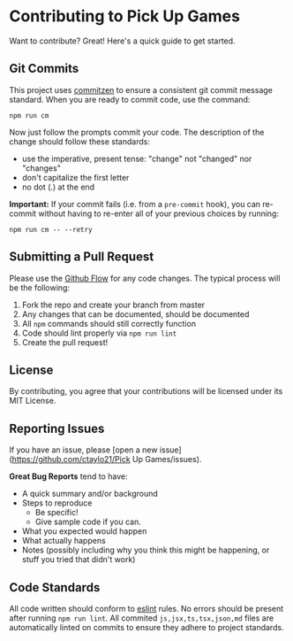 # Contributing to Pick Up Games

Want to contribute? Great! Here's a quick guide to get started.

## Git Commits

This project uses [commitzen](https://github.com/commitizen/cz-cli) to ensure a consistent git commit message standard.
When you are ready to commit code, use the command:

```
npm run cm
```

Now just follow the prompts commit your code. The description of the change should follow these standards:

- use the imperative, present tense: "change" not "changed" nor "changes"
- don't capitalize the first letter
- no dot (.) at the end

**Important:** If your commit fails (i.e. from a `pre-commit` hook), you can re-commit without having to re-enter all of your
previous choices by running:

```
npm run cm -- --retry
```

## Submitting a Pull Request

Please use the [Github Flow](https://guides.github.com/introduction/flow/index.html) for any code changes. The typical process will be the following:

1. Fork the repo and create your branch from master
2. Any changes that can be documented, should be documented
3. All `npm` commands should still correctly function
4. Code should lint properly via `npm run lint`
5. Create the pull request!

## License

By contributing, you agree that your contributions will be licensed under its MIT License.

## Reporting Issues

If you have an issue, please [open a new issue](https://github.com/ctaylo21/Pick Up Games/issues).

**Great Bug Reports** tend to have:

- A quick summary and/or background
- Steps to reproduce
  - Be specific!
  - Give sample code if you can.
- What you expected would happen
- What actually happens
- Notes (possibly including why you think this might be happening, or stuff you tried that didn't work)

## Code Standards

All code written should conform to [eslint](https://eslint.org/) rules. No errors should be present after running `npm run lint`. All commited `js,jsx,ts,tsx,json,md` files are automatically linted on commits to ensure they adhere to project standards.
